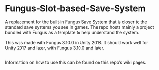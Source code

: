 # Fungus-Slot-based-Save-System
A replacement for the built-in Fungus Save System that is closer to the standard save systems you see in games. The repo hosts mainly a project bundled with Fungus as a template to help understand the system.
<br/><br/>
This was made with Fungus 3.10.0 in Unity 2018. It should work well for Unity 2017 and later, with Fungus 3.10.0 and later.
<br/><br/>

Information on how to use this can be found on this repo's wiki pages.
